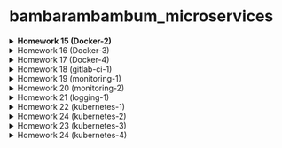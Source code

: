# bambarambambum_microservices
**<details><summary>Homework 15 (Docker-2)</summary>**
### Task 1
* What is the difference between a container and an image?
The main difference between the image and the container is the writable top layer.
To create a container, the Docker engine takes an image, adds a writable top layer and initializes various parameters (network ports, container name, identifier and resource limits).
### Task 2 - Infra
* Ready infrastructure for reddit-docker-app has the following form
1. Infra
    1. ansible
        1. environments
            1. inventory.gcp.yml
        2. playbooks
            1. base.yml
            2. deploy.yml
            3. docker.yml
            4. site.yml
        3. ansible.cfg
        4. requirements.txt
    2. packer
        1. docker.json
        2. variables.json.example
    3. terraform
        1. main.tf
        2. outputs.tf
        3. terraform.tfvars.example
        4. variables.tf
1) We bake python, pip, docker.io, pip-docker module into the image (packer + ansible provisioning)
2) With Terraform, we deploy the required number of instances from the finished image
3) We launch a playbook that checks whether everything is installed, downloads the docker image and launches it
</details>
<details><summary>Homework 16 (Docker-3)</summary>

### Task 1
To start containers with new variables without restarting the builder, use the following commands
```
docker run -d --network=reddit --network-alias=app_post_db --network-alias=app_comment_db mongo:latest
docker run -d --network=reddit --network-alias=app_post --env POST_DATABASE_HOST=app_post_db androsovm/post:1.0
docker run -d --network=reddit --network-alias=app_comment --env COMMENT_DATABASE_HOST=app_comment_db androsovm/comment:1.0
docker run -d --network=reddit -p 9292:9292 --env POST_SERVICE_HOST=app_post --env COMMENT_SERVICE_HOST=app_comment androsovm/ui:1.0
```

### Task 2
1) /ui/Dockerfile
```
FROM alpine:3.9
RUN apk --no-cache update && apk --no-cache --update add \
    ruby-full ruby-dev build-base ruby-bundler \
    && bundle install \
    && bundle clean --force
```
```
androsovm/ui        2.0                 4f32edbbdc96        3 hours ago          430MB
androsovm/ui        4.0                 b733a4f805f9        About a minute ago   236MB
```
2) /comment/Dockerfile
```
FROM alpine:3.9
RUN apk --no-cache update && apk --no-cache --update add \
    ruby-full ruby-dev build-base ruby-bundler \
    && bundle install \
    && bundle clean --force
```
```
androsovm/comment   1.0                 f2b8bb71005e        4 hours ago          784MB
androsovm/comment   3.0                 1de43db40158        About a minute ago   233MB
```
3) /post-py/Dockerfile
```
RUN apk --no-cache --update add build-base && \
    pip install --no-cache-dir -r /app/requirements.txt && \
    apk del build-base
```
```
androsovm/post      1.0                 67d1538d796c        8 hours ago          110MB
androsovm/post      2.0                 82b1e3091aa8        2 hours ago          106MB
```
For faster work of the builder, we also need to replace the ADD instructions with COPY and transfer all the steps for installing packages and copying files to the end of the Dockerfile.
</details>
<details><summary>Homework 17 (Docker-4)</summary>

### Task 1 - docker-compose.yml
1) See the docker-compose.yml and .env.example

### Task 2 - Project name
```
docker-compose [-f <arg>...] [options] [COMMAND] [ARGS...]
-p, --project-name NAME     Specify an alternate project name
                            (default: directory name)
```
Example:
```
docker-compose -p hm17 up -d
```
```
Creating network "hm17_front_net" with the default driver
Creating network "hm17_back_net" with the default driver
Creating volume "hm17_post_db" with default driver
...
```
We can also name containers using docker-compose.yml
```
some_service:
  container_name: name_name_name
```

### Task 3 - Override
1) We need to copy the source to the docker host
```
docker-machine scp -r ui/ docker-host:/home/docker-user/ui
docker-machine scp -r comment/ docker-host:/home/docker-user/comment
docker-machine scp -r post-py/ docker-host:/home/docker-user/post-py
```
2) Created a docker-compose.override.yml file
```
...
  ui:
    volumes:
      - /home/docker-user/ui:/app
    command: 'puma --debug -w 2'

  post:
    volumes:
      - /home/docker-user/post-py:/app

  comment:
    volumes:
      - /home/docker-user/comment:/app
    command: 'puma --debug -w 2'

volumes:
  ui:
  post:
  comment:
```
3) Start and check
```
docker-compose -f docker-compose.yml -f docker-compose.override.yml up -d
docker ps
```
</details>
<details><summary>Homework 18 (gitlab-ci-1)</summary>

### Task 1 - Build
1) In order for containers to run in containers (DinD), we need to re-register gitlab-runner
```
docker exec -it gitlab-runner gitlab-runner register --run-untagged --locked=false --docker-volumes /var/run/docker.sock:/var/run/docker.sock
```
2) Change build_job :, add a docker image
```
image: docker:latest
```
3) We can use the Dockerfile from previous lessons (docker-monolith)
```
script:
    - echo 'Building'
    - cd docker-monolith
    - docker build -t gitlab-docker-app:1.0 .
```
4) Now we need to refine test_unit_job:, adding an image and transferring commands from before_script:
```
test_unit_job:
  image: ruby:2.4.2
  stage: test
  services:
    - mongo:latest
  script:
    - cd reddit
    - bundle install
    - ruby simpletest.rb
```

### Task 2 - Gitlab-Runner
1) The easiest way
1.1) Because we can run infinitely many (in theory) gitlab-runner on one machine, we can launch a new container
```
docker run -d --name gitlab-runner2 --restart always \
-v /srv/gitlab-runner/config:/etc/gitlab-runner \
-v /var/run/docker.sock:/var/run/docker.sock \
gitlab/gitlab-runner:latest
```
1.2) And take advantage of non-interactive gitlab-runner registration
```
docker exec gitlab-runner2 gitlab-runner register \
           --locked=false \
           --non-interactive \
           --url http://34.107.83.160/ \
           --registration-token v3aNxnjLdRzwYUpmf19e \
           --description "Docker Runner" \
           --tag-list "linux,bionic,ubuntu,docker" \
           --executor docker \
           --docker-image "alpine:latest" \
           --docker-volumes /var/run/docker.sock:/var/run/docker.sock
```
1.3) We can repeat these steps endlessly by simply changing the name of the container

2) The hard way
2.1) We can take advantage of the ready-made role from ansible galaxy
https://galaxy.ansible.com/riemers/gitlab-runner
2.2) Instances can be deployed using terraform
2.3) We can also bake an image using packer with docker and gitlab-runner
3) Slack chat integration - #mikhail_androsov in devops-team-otus.slack.com
</details>
<details><summary>Homework 19 (monitoring-1)</summary>

### Task 1 - MongoDB-Exporter
1) We can take this exporter https://github.com/percona/mongodb_exporter
2) Need to download repository
```
git clone https://github.com/percona/mongodb_exporter.git
```
3) Go to the folder with the repository and do docker build
```
docker build -t ${USERNAME}/mongodb-exporter:1.0 .
```
4) Now add the mongodb-exporter service to docker-compose.yml
```
  mongodb-exporter:
    image: ${USERNAME}/mongodb-exporter:1.0
    container_name: mongodb-exporter
    command:
      - '--mongodb.uri=mongodb://post_db:27017'
    networks:
      - back_net
```
5) Run docker-compose
```
docker-compose up -d
```

### Task 2 - Blackbox-Exporter
1) We can use official image from dockerhub https://hub.docker.com/r/prom/blackbox-exporter
2) Since we need a configuration file for blackbox_exporter to work, create it
```
modules:
  tcp_connect:
    prober: tcp
    timeout: 5s

  http_2xx:
    prober: http
    timeout: 5s
    http:
```
3) Create a new image prom/blackbox-exporter look and add the config there.
```
FROM prom/blackbox-exporter:v0.16.0
ADD blackbox.yml /config/
```
4) Do docker build
```
docker build -t ${USERNAME}/blackbox-exporter:1.0 .
```
5) Now add the blackbox-exporter service to docker-compose.yml
blackbox-exporter:
    image: ${USERNAME}/blackbox-exporter:1.0
    container_name: blackbox-exporter
    ports:
      - '9115:9115'
    command:
      - '--config.file=/config/blackbox.yml'
    networks:
      - back_net
6) Now we need to update the prometheus.yml configuration file. We will check the availability of http and tcp
```
- job_name: 'blackbox-tcp_connect'
        metrics_path: /probe
        params:
            module: [tcp_connect]
        static_configs:
          - targets:
            - '34.78.221.243:9292'
        relabel_configs:
            -
                source_labels:
                  - __address__
                target_label: __param_target
            -
                source_labels:
                  - __param_target
                target_label: instance
            -
                replacement: "blackbox-exporter:9115"
                target_label: __address__

      - job_name: 'blackbox-http'
        metrics_path: /probe
        params:
            module: [http_2xx]
        static_configs:
          - targets:
            - '34.78.221.243:9292'
        relabel_configs:
            -
                source_labels:
                  - __address__
                target_label: __param_target
            -
                source_labels:
                  - __param_target
                target_label: instance
            -
                replacement: "blackbox-exporter:9115"
                target_label: __address__
```
7) Update the prometheus image to add the updated configuration file
```
docker build -t ${USERNAME}/prometheus .
```
8) Run docker-compose
```
docker-compose up -d
```

### Task 3 - Makefile
* See Makefile
1) make - build & push all images
2) make build_all - only build all images
3) make push_all - only push all images
</details>
<details><summary>Homework 20 (monitoring-2)</summary>

### Task 1 - * (Collect Docker metrics with Prometheus)
1) We will use the setup instructions - https://docs.docker.com/config/daemon/prometheus/
* docker-machine host - /etc/docker/daemon.json
```
{
  "metrics-addr" : "0.0.0.0:9323",
  "experimental" : true
}
```
* prometheus.yml
```
...
- job_name: 'docker'
        static_configs:
          - targets:
            - '34.78.221.243:9323'
```
2) Do not forget to reload the docker daemon
```
sudo systemctl daemon-reload
sudo systemctl restart docker
```
3) For Grafana, download a ready-made dashboard - https://grafana.com/grafana/dashboards/1229

### Task 1 - * (Collect Docker metrics with Telegraf)
1) Create a new file: /monitoring/telegraf/telegraf.conf
```
[[outputs.prometheus_client]]
    listen = ":9126"

[[inputs.docker]]
    endpoint = "unix:///var/run/docker.sock"
    container_names = []
    timeout = "5s"
    perdevice = false
    total = false
```
2) Create a new Dockerfile: /monitoring/telegraf/Dockerfile
```
FROM telegraf:1.14.3-alpine
ADD telegraf.conf /etc/telegraf/
```
3) Create a new build
```
docker build -t $USER_NAME/telegraf .
```
4) Edit a docker-compose-monitoring.yml
```
telegraf:
    image: ${USER_NAME}/telegraf
    container_name: telegraf
    volumes:
      - /var/run/docker.sock:/var/run/docker.sock
    networks:
      - back_net
```
5) Grafana dashboard is stored in the directory /monitoring/grafana/dashboards/Telegraf_Docker_Monitorings.json

### Task 1 - * (Alertmanager email notification)
1) monitoring/alertmanager/config.yml
```
route:
  receiver: 'slack-email-notifications'

receivers:
- name: 'slack-email-notifications'
  slack_configs:
  - channel: '#mikhail_androsov'
  email_configs:
    - to: $GMAIL_ACCOUNT
      from: $GMAIL_ACCOUNT
      smarthost: smtp.gmail.com:587
      auth_username: $GMAIL_ACCOUNT
      auth_identity: $GMAIL_ACCOUNT
      auth_password: $GMAIL_PASSWORD
```

### Task 2 - ** (Dashboards & datasource provisioning)
1) Create a provisioning folder (monitoring/grafana/provisioning)
2) Create a dashboards subfolder (monitoring/grafana/provisioning/dashboards) and a datasources subfolder (monitoring/grafana/provisioning/datasources)
3) Create a dash.yml file (monitoring/grafana/provisioning/dashboards/dash.yml)
```
- name: 'default'
  org_id: 1
  folder: ''
  type: 'file'
  options:
    folder: '/var/lib/grafana/dashboards'
```
4) Create a data.yml file (monitoring/grafana/provisioning/datasources/data.yml)
```
datasources:
    -  access: 'proxy'
       editable: true
       is_default: true
       name: 'Prometheus server'
       org_id: 1
       type: 'prometheus'
       url: 'http://prometheus:9090'
       version: 1
```
5) Create a Dockerfile (monitoring/grafana/Dockerfile) file and add our data to the docker image
```
FROM grafana/grafana:5.0.0
ADD ./provisioning /etc/grafana/provisioning
ADD ./dashboards /var/lib/grafana/dashboards
```
6) Build image
```
docker build -t $USER_NAME/grafana .
```
7) Update file docker-compose-monitroing.yml
```
...
  grafana:
    image: ${USER_NAME}/grafana
...
```
8) Restart all containers and remove the volume of Graphana (used Makefile)
```
make stop
docker volume rm docker_grafana_data
or
docker-compose down
docker-compose -f docker-compose-monitoring.yaml down
docker volume rm docker_grafana_data
```
9) Start all containers (Used Makefile)
```
make run
or
docker-compose up -d
docker-compose -f docker-compose-monitoring.yaml up -d
```

### Task 2 - ** (Stackdriver)
1) Create a folder stackdriver (monitoring/stackdriver)
2) We will use the completed image prometheuscommunity/stackdriver-exporter:v0.9.0. For his work we need GCP account credentials.
3) Create a Dockerfile file (monitorin/stackdriver/Dockerfile)
```
FROM prometheuscommunity/stackdriver-exporter:v0.9.0
ADD ./project.json /key/project.json
```
4) Build image
```
docker build -t $USER_NAME/stackdriver .
```
5) Update the Prometheus configuration and build image
```
...
      - job_name: 'stackdriver'
        static_configs:
          - targets:
            - 'stackdriver:9255'
...
docker build -t $USER_NAME/prometheus .
```
6) Update configuration docker-compose-monitoring.yml
```
...
  stackdriver:
    image: ${USER_NAME}/stackdriver
    container_name: stackdriver
    environment:
      - GOOGLE_APPLICATION_CREDENTIALS=/key/project.json
      - STACKDRIVER_EXPORTER_GOOGLE_PROJECT_ID=PROJECT_NAME
      - STACKDRIVER_EXPORTER_MONITORING_METRICS_TYPE_PREFIXES=compute.googleapis.com/instance,pubsub.googleapis.com/subscription,redis.googleapis.com/stats
    ports:
      - '9255:9255'
    networks:
      - back_net
...
```
7) Do not push a stackdriver image to the docker hub!
8) Now we can collect many metrics
* stackdriver_gce_instance_compute_googleapis_com_instance_cpu and submetrics
* stackdriver_gce_instance_compute_googleapis_com_instance_disk and submetrics
* stackdriver_gce_instance_compute_googleapis_com_instance_network and submetrics
* stackdriver_gce_instance_compute_googleapis_com_instance_uptime
* stackdriver_monitoring_scrapes_total
* and another

### Task 3 - *** (Trickster)
* We can use part of the demo version https://github.com/tricksterproxy/trickster/blob/master/deploy/trickster-demo
1) Create a folder trickster (monitoring/trickster)
2) Create a configuration trickster.conf file (monitoring/trickster/trickster.conf)
```
[frontend]
listen_port = 8480

[negative_caches]
  [negative_caches.default]
  400 = 3
  404 = 3
  500 = 3
  502 = 3

[caches]
  [caches.fs1]
  cache_type = 'filesystem'
    [caches.fs1.filesystem]
    cache_path = '/data/trickster'
    [caches.fs1.index]
    max_size_objects = 512
    max_size_backoff_objects = 128
  [caches.mem1]
  cache_type = 'memory'
    [caches.mem1.index]
    max_size_objects = 512
    max_size_backoff_objects = 128

[tracing]
  [tracing.std1]
  tracer_type = 'stdout'
    [tracing.std1.stdout]
    pretty_print = true

[origins]
  [origins.prom1]
  origin_type = 'prometheus'
  origin_url = 'http://prometheus:9090'
  tracing_name = 'std1'
  cache_name = 'mem1'

[logging]
log_level = 'info'

[metrics]
listen_port = 8481
```
3) Create a Dockerfile file (monitorin/trickster/Dockerfile)
```
FROM tricksterproxy/trickster:1.1.0-beta
COPY trickster.conf /etc/trickster/
```
4) Build image
```
docker build -t $USER_NAME/trickster .
```
5) Update the Prometheus configuration and build image
```
...
      - job_name: 'trickster'
        static_configs:
          - targets:
            - 'trickster:8481'
...
docker build -t $USER_NAME/prometheus .
```
6) Update the Grafana provisioning datasource configuration file and build image
```
...
    - name: prom-trickster-memory-stdout
      type: prometheus
      access: proxy
      orgId: 1
      uid: ds_prom1_trickster
      url: http://trickster:8480/prom1
      version: 1
      editable: true

docker build -t $USER_NAME/grafana .
```
7) Update configuration docker-compose-monitoring.yml
```
  trickster:
    image: ${USER_NAME}/trickster
    container_name: trickster
    depends_on:
      - prometheus
      - grafana
    ports:
      - 8480:8480
      - 8481:8481
    networks:
      - back_net
```
8) Run it
```
make run
```
* Added dashboards to monitor the trickster and to test the trickster datasource (monitoring/grafana/dashboards/TricksterStatus.json & monitoring/grafana/dashboards/DockerMonitorinTrickster.json)
</details>
<details><summary>Homework 21 (logging-1)</summary>

### Task 1 - * (Parsing)
1) We can devide the grok pattern into 2 parts
```
<grok>
    pattern service=%{WORD:service} \| event=%{WORD:event} \| request_id=%{GREEDYDATA:request_id} \| message='%{GREEDYDATA:message}'
  </grok>
  <grok>
    pattern service=%{WORD:service} \| event=%{WORD:event} \| path=%{URIPATH:path} \| request_id=%{GREEDYDATA:request_id} \| remote_addr=%{IP:remote_addr} \| method= %{WORD:message} \| response_status=%{INT:response_status}
  </grok>
```
2) It remains to rebuild the image and check
```
make docker_build_fluentd
make run_logging
```
### Task 2 - * (Bugged application)
1) The first problem I encountered was a long post loading and the error that there is a problem with the comment service. Let's see what zipkin writes.
```
Client Start
Start Time	05/30 19:49:42.848_007
Relative Time	3.061s
Address	192.168.48.5:9292 (ui_app)

Client Finish
Start Time	05/30 19:50:12.967_778
Relative Time	33.180s
Address	192.168.48.5:9292 (ui_app)

Tags
error - 500
http.path - /5ed26aa51f9dce00140f9416/comments
http.status - 500

Server Address
192.168.48.2:9292 (comment)

Site displays - Can't show comments, some problems with the comment service
```
2) The problem turned out to be that variables are not declared in the comment service Dockerfile. Declare them in docker-compose.yml
```
comment:
    image: ${USERNAME}/comment:${COMMENT_VER}
    container_name: comment
    environment:
      - ZIPKIN_ENABLED=${ZIPKIN_ENABLED}
      - COMMENT_DATABASE_HOST=comment_db
      - COMMENT_DATABASE=comment
    networks:
      - front_net
      - back_net
```
3) After that, the problem went away, but a new one appeared, posts did not load fast enough. Let's see what zipkin writes.
```
POST
Client Start
Start Time	05/30 19:56:35.251_840
Relative Time	1.716ms
Address	192.168.48.5:9292 (ui_app)

Server Start
Start Time	05/30 19:56:35.254_037
Relative Time	3.913ms
Address	192.168.48.4:5000 (post)

Server Finish
Start Time	05/30 19:56:38.265_850
Relative Time	3.016s
Address	192.168.48.4:5000 (post)

Client Finish
Start Time	05/30 19:56:38.286_009
Relative Time	3.036s
Address	192.168.48.5:9292 (ui_app)

COMMENT
Client Start
Start Time	05/30 19:56:38.286_379
Relative Time	3.036s
Address	192.168.48.5:9292 (ui_app)

Client Finish
Start Time	05/30 19:56:38.304_208
Relative Time	3.054s
Address	192.168.48.5:9292 (ui_app)
```
* Everywhere a delay of at least 3 seconds, which is suspicious
4) We find the problem in the /post-py/post_app.py file, someone set a delay of 3 seconds in the find_post (id) block
```
def find_post(id):
...
        time.sleep(3)
...
```
* Delete or comment out this line
5) It remains to rebuild the image and restart the application
```
make docker_build_post_bug
make stop_app
make run_app
```
6) No more problems!
</details>
<details><summary>Homework 22 (kubernetes-1)</summary>

### Task 1 - Kubernetes The Hard Way
1) By default, if you have a google cloud platform account with a trial period, you cannot use more than four external IP addresses
Therefore, it is necessary to carefully check the commands before entering and edit them where necessary, so that the total number of instances does not exceed four
<details><summary>All executable commands that had to be edited here</summary>

```
for i in 0 1; do
  gcloud compute instances create controller-${i} \
    --async \
    --boot-disk-size 200GB \
    --can-ip-forward \
    --image-family ubuntu-1804-lts \
    --image-project ubuntu-os-cloud \
    --machine-type n1-standard-1 \
    --private-network-ip 10.240.0.1${i} \
    --scopes compute-rw,storage-ro,service-management,service-control,logging-write,monitoring \
    --subnet kubernetes \
    --tags kubernetes-the-hard-way,controller
done

for i in 0 1; do
  gcloud compute instances create worker-${i} \
    --async \
    --boot-disk-size 200GB \
    --can-ip-forward \
    --image-family ubuntu-1804-lts \
    --image-project ubuntu-os-cloud \
    --machine-type n1-standard-1 \
    --metadata pod-cidr=10.200.${i}.0/24 \
    --private-network-ip 10.240.0.2${i} \
    --scopes compute-rw,storage-ro,service-management,service-control,logging-write,monitoring \
    --subnet kubernetes \
    --tags kubernetes-the-hard-way,worker
done
-
for instance in worker-0 worker-1; do
cat > ${instance}-csr.json <<EOF
{
  "CN": "system:node:${instance}",
  "key": {
    "algo": "rsa",
    "size": 2048
  },
  "names": [
    {
      "C": "US",
      "L": "Portland",
      "O": "system:nodes",
      "OU": "Kubernetes The Hard Way",
      "ST": "Oregon"
    }
  ]
}
EOF

EXTERNAL_IP=$(gcloud compute instances describe ${instance} \
  --format 'value(networkInterfaces[0].accessConfigs[0].natIP)')

INTERNAL_IP=$(gcloud compute instances describe ${instance} \
  --format 'value(networkInterfaces[0].networkIP)')

cfssl gencert \
  -ca=ca.pem \
  -ca-key=ca-key.pem \
  -config=ca-config.json \
  -hostname=${instance},${EXTERNAL_IP},${INTERNAL_IP} \
  -profile=kubernetes \
  ${instance}-csr.json | cfssljson -bare ${instance}
done
-
{

KUBERNETES_PUBLIC_ADDRESS=$(gcloud compute addresses describe kubernetes-the-hard-way \
  --region $(gcloud config get-value compute/region) \
  --format 'value(address)')

KUBERNETES_HOSTNAMES=kubernetes,kubernetes.default,kubernetes.default.svc,kubernetes.default.svc.cluster,kubernetes.svc.cluster.local

cat > kubernetes-csr.json <<EOF
{
  "CN": "kubernetes",
  "key": {
    "algo": "rsa",
    "size": 2048
  },
  "names": [
    {
      "C": "US",
      "L": "Portland",
      "O": "Kubernetes",
      "OU": "Kubernetes The Hard Way",
      "ST": "Oregon"
    }
  ]
}
EOF

cfssl gencert \
  -ca=ca.pem \
  -ca-key=ca-key.pem \
  -config=ca-config.json \
  -hostname=10.32.0.1,10.240.0.10,10.240.0.11,${KUBERNETES_PUBLIC_ADDRESS},127.0.0.1,${KUBERNETES_HOSTNAMES} \
  -profile=kubernetes \
  kubernetes-csr.json | cfssljson -bare kubernetes

}
---
for instance in worker-0 worker-1; do
  sudo gcloud compute scp ca.pem ${instance}-key.pem ${instance}.pem ${instance}:~/
done
---
for instance in controller-0 controller-1; do
  sudo gcloud compute scp ca.pem ca-key.pem kubernetes-key.pem kubernetes.pem \
    service-account-key.pem service-account.pem ${instance}:~/
done
---
for instance in worker-0 worker-1; do
  kubectl config set-cluster kubernetes-the-hard-way \
    --certificate-authority=ca.pem \
    --embed-certs=true \
    --server=https://${KUBERNETES_PUBLIC_ADDRESS}:6443 \
    --kubeconfig=${instance}.kubeconfig

  kubectl config set-credentials system:node:${instance} \
    --client-certificate=${instance}.pem \
    --client-key=${instance}-key.pem \
    --embed-certs=true \
    --kubeconfig=${instance}.kubeconfig

  kubectl config set-context default \
    --cluster=kubernetes-the-hard-way \
    --user=system:node:${instance} \
    --kubeconfig=${instance}.kubeconfig

  kubectl config use-context default --kubeconfig=${instance}.kubeconfig
done
--
for instance in worker-0 worker-1; do
  sudo gcloud compute scp ${instance}.kubeconfig kube-proxy.kubeconfig ${instance}:~/
done
--
for instance in controller-0 controller-1; do
  sudo gcloud compute scp admin.kubeconfig kube-controller-manager.kubeconfig kube-scheduler.kubeconfig ${instance}:~/
done
--
for instance in controller-0 controller-1; do
  sudo gcloud compute scp encryption-config.yaml ${instance}:~/
done
--
cat <<EOF | sudo tee /etc/systemd/system/kube-apiserver.service
[Unit]
Description=Kubernetes API Server
Documentation=https://github.com/kubernetes/kubernetes

[Service]
ExecStart=/usr/local/bin/kube-apiserver \\
  --advertise-address=${INTERNAL_IP} \\
  --allow-privileged=true \\
  --apiserver-count=2 \\
  --audit-log-maxage=30 \\
  --audit-log-maxbackup=3 \\
  --audit-log-maxsize=100 \\
  --audit-log-path=/var/log/audit.log \\
  --authorization-mode=Node,RBAC \\
  --bind-address=0.0.0.0 \\
  --client-ca-file=/var/lib/kubernetes/ca.pem \\
  --enable-admission-plugins=NamespaceLifecycle,NodeRestriction,LimitRanger,ServiceAccount,DefaultStorageClass,ResourceQuota \\
  --etcd-cafile=/var/lib/kubernetes/ca.pem \\
  --etcd-certfile=/var/lib/kubernetes/kubernetes.pem \\
  --etcd-keyfile=/var/lib/kubernetes/kubernetes-key.pem \\
  --etcd-servers=https://10.240.0.10:2379,https://10.240.0.11:2379 \\
  --event-ttl=1h \\
  --encryption-provider-config=/var/lib/kubernetes/encryption-config.yaml \\
  --kubelet-certificate-authority=/var/lib/kubernetes/ca.pem \\
  --kubelet-client-certificate=/var/lib/kubernetes/kubernetes.pem \\
  --kubelet-client-key=/var/lib/kubernetes/kubernetes-key.pem \\
  --kubelet-https=true \\
  --runtime-config=api/all \\
  --service-account-key-file=/var/lib/kubernetes/service-account.pem \\
  --service-cluster-ip-range=10.32.0.0/24 \\
  --service-node-port-range=30000-32767 \\
  --tls-cert-file=/var/lib/kubernetes/kubernetes.pem \\
  --tls-private-key-file=/var/lib/kubernetes/kubernetes-key.pem \\
  --v=2
Restart=on-failure
RestartSec=5

[Install]
WantedBy=multi-user.target
EOF
---
{
  KUBERNETES_PUBLIC_ADDRESS=$(gcloud compute addresses describe kubernetes-the-hard-way \
    --region $(gcloud config get-value compute/region) \
    --format 'value(address)')

  gcloud compute http-health-checks create kubernetes \
    --description "Kubernetes Health Check" \
    --host "kubernetes.default.svc.cluster.local" \
    --request-path "/healthz"

  gcloud compute firewall-rules create kubernetes-the-hard-way-allow-health-check \
    --network kubernetes-the-hard-way \
    --source-ranges 209.85.152.0/22,209.85.204.0/22,35.191.0.0/16 \
    --allow tcp

  gcloud compute target-pools create kubernetes-target-pool \
    --http-health-check kubernetes

  gcloud compute target-pools add-instances kubernetes-target-pool \
   --instances controller-0,controller-1

  gcloud compute forwarding-rules create kubernetes-forwarding-rule \
    --address ${KUBERNETES_PUBLIC_ADDRESS} \
    --ports 6443 \
    --region $(gcloud config get-value compute/region) \
    --target-pool kubernetes-target-pool
}
--
sudo gcloud compute ssh controller-0 \
  --command "kubectl get nodes --kubeconfig admin.kubeconfig"
--
for instance in worker-0 worker-1; do
  gcloud compute instances describe ${instance} \
    --format 'value[separator=" "](networkInterfaces[0].networkIP,metadata.items[0].value)'
done
--
for i in 0 1; do
  gcloud compute routes create kubernetes-route-10-200-${i}-0-24 \
    --network kubernetes-the-hard-way \
    --next-hop-address 10.240.0.2${i} \
    --destination-range 10.200.${i}.0/24
done
--
sudo gcloud compute ssh controller-0 \
  --command "sudo ETCDCTL_API=3 etcdctl get \
  --endpoints=https://127.0.0.1:2379 \
  --cacert=/etc/etcd/ca.pem \
  --cert=/etc/etcd/kubernetes.pem \
  --key=/etc/etcd/kubernetes-key.pem\
  /registry/secrets/default/kubernetes-the-hard-way | hexdump -C"
--
gcloud -q compute instances delete \
  controller-0 controller-1 \
  worker-0 worker-1 \
  --zone $(gcloud config get-value compute/zone)
--
{
  gcloud -q compute routes delete \
    kubernetes-route-10-200-0-0-24 \
    kubernetes-route-10-200-1-0-24

  gcloud -q compute networks subnets delete kubernetes

  gcloud -q compute networks delete kubernetes-the-hard-way
}
```
</details>
2) Final result
```
NAME                                  READY   STATUS             RESTARTS   AGE
busybox                               1/1     Running            1          60m
comment-deployment-5664589dd9-kgqhm   1/1     Running            0          41m
mongo-deployment-86d49445c4-5qtxj     1/1     Running            0          8m6s
nginx-554b9c67f9-f6gmc                1/1     Running            0          4m12s
post-deployment-746d589f5f-7spc4      1/1     Running            0          42m
ui-deployment-778cdf9d5f-9pdqr        1/1     Running            0          6m14s
```

### Task 2 - Generate certs & Bootstrapping the etcd Cluster with Ansible
1) Generate certificates using a script /files/get-certs.sh and local ansible-playbook get-certs.yml
```
ansible-playbook --connection="local 127.0.0.1" playbooks/gen-certs.yml
```
2) Bootstrapping the etcd Cluster
```
ansible-playbook playbooks/bootstrap-etcd.yml
```
</details>
<details><summary>Homework 24 (kubernetes-2)</summary>

### Task 1 - * (GKE deployment with Terraform + Kubernetes Dashboard)
1) MANAGE KUBERNETES WITH TERRAFORM - Provision a GKE Cluster (Google Cloud)
https://learn.hashicorp.com/terraform/kubernetes/provision-gke-cluster
* All files are on the way /kubernetes/terraform
2) Clone the following repository
```
git clone https://github.com/hashicorp/learn-terraform-provision-gke-cluster
```
3) Due to the limits of the trial account, we will change the number of nodes from 3 to 1
* File gke.tf
```
...
# GKE cluster
resource "google_container_cluster" "primary" {
  name     = "${var.project_id}-gke"
  location = var.region

  remove_default_node_pool = true
  initial_node_count       = 1
...
```
4) Do not forget to change terraform.tfvars
5) Initialize Terraform workspace
```
terraform init
```
6) Provision the GKE cluster
```
terraform apply
```
7) Configure kubectl
```
gcloud container clusters get-credentials docker-275315-gke --region europe-west3 --project MY_PROJECT
```
8) Deploy and access Kubernetes Dashboard
```
kubectl apply -f https://raw.githubusercontent.com/kubernetes/dashboard/v2.0.0-beta8/aio/deploy/recommended.yaml
```
9) Create a proxy server that will allow you to navigate to the dashboard
```
kubectl proxy
curl http://127.0.0.1:8001/api/v1/namespaces/kubernetes-dashboard/services/https:kubernetes-dashboard:/proxy/
...
<head>
  <meta charset="utf-8">
  <title>Kubernetes Dashboard</title>
  <link rel="icon" type="image/png" href="assets/images/kubernetes-logo.png"/>
  <meta name="viewport" content="width=device-width">
<link rel="stylesheet" href="styles.dd2d1d3576191b87904a.css"></head>
...

```
10) Authenticate to Kubernetes Dashboard
```
kubectl apply -f https://raw.githubusercontent.com/hashicorp/learn-terraform-provision-eks-cluster/master/kubernetes-dashboard-admin.rbac.yaml
```
11) Generate the authorization token
```
kubectl -n kube-system describe secret $(kubectl -n kube-system get secret | grep service-controller-token | awk '{print $1}')
```
* Output
```
Data
====
namespace:  11 bytes
token:      eyJhbGciOiJSUzI1NiIsImtpZCI6IiJ9.eyJpc3MiOiJrdWJlcm5ldGVzL3NlcnZpY2VhY2Nv...
ca.crt:     1119 bytes
```

</details>
<details><summary>Homework 23 (kubernetes-3)</summary>

### Task 1 - * (TLS Secrets)

1) Delete old secrets
```
kubectl delete secret ui-ingress -n dev
```
2) We encode the certificate and key in base64
```
cat tls.crt | base64 | tr -d '\n'
cat tls.key | base64 | tr -d '\n'
```
3) Create a manifest secret.yml
```
apiVersion: v1
kind: Secret
metadata:
  name: ui-ingress
  namespace: dev
data:
  tls.crt: LS0tLS1CRUdJTiB......
  tls.key: LS0tLS1CRUdJTiBQUklWQVRFI......
type: kubernetes.io/tls
```
4) Apply
```
kubectl apply -f secret.yml -n dev
```

### Task 2 - (Update mongo-network-policy.yml)
1) Create second "from"
```
      ingress:
      - from:
        - podSelector:
            matchLabels:
              app: reddit
              component: comment
      - from:
        - podSelector:
            matchLabels:
              app: reddit
              component: post
```
2) Apply
```
kubectl apply -f mongo-network-policy.yml -n dev
```
</details>
<details><summary>Homework 24 (kubernetes-4)</summary>

### Task 1 - _helpers.tpl
1) _Helpers.tpl files created
* comment/templates/_helpers.tpl
```
{{- define "comment.fullname" -}}
{{- printf "%s-%s" .Release.Name .Chart.Name }}
{{- end -}}
```
* post/templates/_helpers.tpl
```
{{- define "post.fullname" -}}
{{- printf "%s-%s" .Release.Name .Chart.Name }}
{{- end -}}
```
* ui/templates/_helpers.tpl
```
{{- define "ui.fullname" -}}
{{- printf "%s-%s" .Release.Name .Chart.Name }}
{{- end -}}
```
2) All templates/*.yaml files edited where necessary

### Task 2 - New projects
1) Projects created ui post comment in Gitlab

### Task 3 - Init repos post & comment
1) Initialized and committed repos post and ui

### Task 4 - Init repo reddit-deploy
1) Initialized and committed repo reddit-deploy

### Task 5 - Add pipelines for post & comment
1) Add and committed pipelines for post & comment

### Task 6 - Add updated pipelines for post & comment
1) Add and committed updated pipelines for post & comment

### Task 7 - Edit pipelines COMMENT & POST
1) COMMENT pipeline
* Add lines to install the tiller plugin
```
...
- echo "Installing Tiller plugin..."
    - helm init --client-only
    - helm plugin install https://github.com/rimusz/helm-tiller
...
```
* Edit "run" line
```
...
helm tiller run -- helm upgrade \
...
```
2) POST pipeline
* Download the helm3
```
...
curl https://get.helm.sh/helm-v3.2.4-linux-amd64.tar.gz | tar zx # Helm 3
...
```
* Remove helm init & tiller, because helm init & tiller has been removed in version 3
### Task 8 - Redo reddit-deploy pipeline
1) Done
### Task 9 - Auto-deploy release to production from master branch
1) In each pipeline (ui, post, comment) we add a new stage "release_deploy"
```
stages:
  - build
  - test
  - review
  - release
  - release_deploy <<<<<
  - cleanup
```
2) We describe it in the pipeline
```
release_deploy:
  stage: release_deploy
  variables:
    TRIGGER_TOKEN: MY_TOKEN
    REF: master
  only:
    - master
  before_script:
    - apk add -U curl
  script:
    - >
      curl -X POST \
       -F token="$TRIGGER_TOKEN" \
       -F ref="$REF" \
       http://gitlab-gitlab/api/v4/projects/1/trigger/pipeline
```
3) Register a trigger in gitlab
```
http://gitlab-gitlab/androsovm/reddit-deploy/settings/ci_cd
```
4) We edit the pipeline "reddit-deploy" in such a way that the stage of staging is not triggered
```
staging:
  stage: staging
...
  except:
    - triggers
```
5) We also make changes to the production stage
```
production:
  stage: production
  ...
  only:
    refs:
      - master
      - triggers
```
6) Now make changes and push them into the master branch
```
cd Gitlab_ci/post
git commit -am "Added auto_deploy trigger"
git checkout master
git merge feature/3
```
7) Now results
https://drive.google.com/file/d/12XSsImchmSlt8HOJKl47GK9AKPLQakGH/view?usp=sharing
https://drive.google.com/file/d/13LkPwY4xFd0hyABXE9JcVggxK5UqNTBq/view?usp=sharing
</details>
